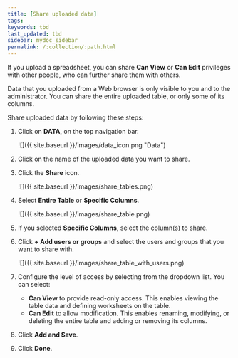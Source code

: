 ```yaml
---
title: [Share uploaded data]
tags:
keywords: tbd
last_updated: tbd
sidebar: mydoc_sidebar
permalink: /:collection/:path.html
---
```

If you upload a spreadsheet, you can share **Can View** or **Can Edit** privileges with other people, who can further share them with others.

Data that you uploaded from a Web browser is only visible to you and to the administrator. You can share the entire uploaded table, or only some of its columns.

Share uploaded data by following these steps:

1. Click on **DATA**, on the top navigation bar.

     ![]({{ site.baseurl }}/images/data_icon.png "Data")

2. Click on the name of the uploaded data you want to share.
3. Click the **Share** icon.

    ![]({{ site.baseurl }}/images/share_tables.png)

4. Select **Entire Table** or **Specific Columns**.

    ![]({{ site.baseurl }}/images/share_table.png)

5. If you selected **Specific Columns**, select the column(s) to share.
6. Click **+ Add users or groups** and select the users and groups that you want to share with.

    ![]({{ site.baseurl }}/images/share_table_with_users.png)

7. Configure the level of access by selecting from the dropdown list. You can select:
    -   **Can View** to provide read-only access. This enables viewing the table data and defining worksheets on the table.
    -   **Can Edit** to allow modification. This enables renaming, modifying, or deleting the entire table and adding or removing its columns.
8. Click **Add and Save**.
9. Click **Done**.
